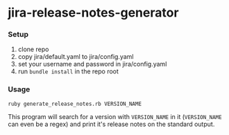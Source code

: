 # jira-release-notes-generator

### Setup
1. clone repo
2. copy jira/default.yaml to jira/config.yaml
3. set your username and password in jira/config.yaml
4. run `bundle install` in the repo root

### Usage
`ruby generate_release_notes.rb VERSION_NAME`

This program will search for a version with `VERSION_NAME` in it (`VERSION_NAME` can even be a regex) and print it's release notes on the standard output.
